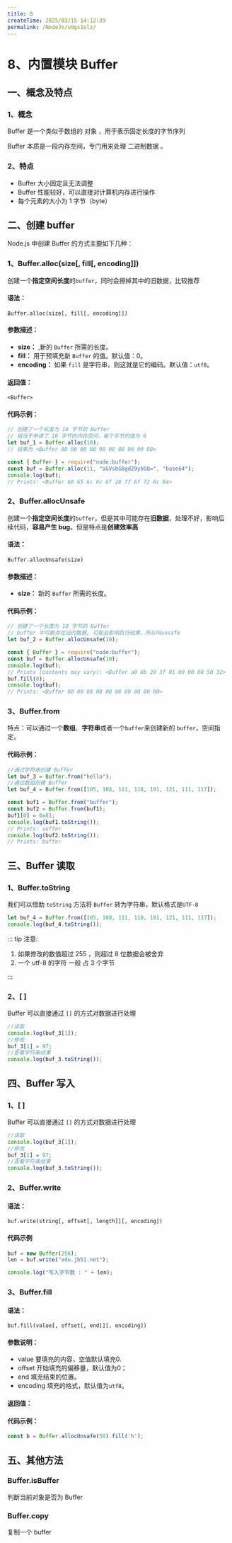 ```yaml
---
title: 8
createTime: 2025/03/15 14:12:39
permalink: /NodeJs/u9gs1olz/
---
```

# 8、内置模块 Buffer

## 一、概念及特点

### 1、概念

Buffer 是一个类似于数组的 对象 ，用于表示固定长度的字节序列

Buffer 本质是一段内存空间，专门用来处理 二进制数据 。

### 2、特点

- Buffer 大小固定且无法调整
- Buffer 性能较好，可以直接对计算机内存进行操作
- 每个元素的大小为 1 字节（byte）

## 二、创建 buffer

Node.js 中创建 Buffer 的方式主要如下几种：

### 1、Buffer.alloc(size[, fill[, encoding]])

创建一个**指定空间长度**的`buffer`，同时会擦掉其中的旧数据，比较推荐

#### 语法：

`Buffer.alloc(size[, fill[, encoding]])`

#### 参数描述：

- **size：** <Param text="<integer>"></Param>,新的 `Buffer` 所需的长度。
- **fill：** <Param text="<string> / <Buffer> / <Uint8Array> / integer"></Param> 用于预填充新 `Buffer` 的值。默认值：0。
- **encoding：** <Param text="<string>"></Param> 如果 `fill` 是字符串，则这就是它的编码。默认值：`utf8`。

#### 返回值：

`<Buffer>`

#### 代码示例：

```js
// 创建了一个长度为 10 字节的 Buffer
// 相当于申请了 10 字节的内存空间，每个字节的值为 0
let buf_1 = Buffer.alloc(10);
// 结果为 <Buffer 00 00 00 00 00 00 00 00 00 00>

const { Buffer } = require("node:buffer");
const buf = Buffer.alloc(11, "aGVsbG8gd29ybGQ=", "base64");
console.log(buf);
// Prints: <Buffer 68 65 6c 6c 6f 20 77 6f 72 6c 64>
```

### 2、Buffer.allocUnsafe

创建一个**指定空间长度**的`buffer`，但是其中可能存在**旧数据**，处理不好，影响后续代码，**容易产生 bug**。但是特点是**创建效率高**

#### 语法：

`Buffer.allocUnsafe(size)`

#### 参数描述：

- **size：** <Param text="<integer>"></Param> 新的 `Buffer` 所需的长度。

#### 代码示例：

```js
// 创建了一个长度为 10 字节的 Buffer
// buffer 中可能存在旧的数据, 可能会影响执行结果，所以叫unsafe
let buf_2 = Buffer.allocUnsafe(10);

const { Buffer } = require("node:buffer");
const buf = Buffer.allocUnsafe(10);
console.log(buf);
// Prints (contents may vary): <Buffer a0 8b 28 3f 01 00 00 00 50 32>
buf.fill(0);
console.log(buf);
// Prints: <Buffer 00 00 00 00 00 00 00 00 00 00>
```

### 3、Buffer.from

特点：可以通过一个**数组**、**字符串**或者一个`buffer`来创建新的 `buffer`，空间指定。

#### 代码示例：

```js
//通过字符串创建 Buffer
let buf_3 = Buffer.from("hello");
//通过数组创建 Buffer
let buf_4 = Buffer.from([105, 108, 111, 118, 101, 121, 111, 117]);

const buf1 = Buffer.from("buffer");
const buf2 = Buffer.from(buf1);
buf1[0] = 0x61;
console.log(buf1.toString());
// Prints: auffer
console.log(buf2.toString());
// Prints: buffer
```

## 三、Buffer 读取

### 1、Buffer.toString

我们可以借助 `toString` 方法将 `Buffer` 转为字符串，默认格式是`UTF-8`

```js
let buf_4 = Buffer.from([105, 108, 111, 118, 101, 121, 111, 117]);
console.log(buf_4.toString());
```

::: tip 注意:

1. 如果修改的数值超过 255 ，则超过 8 位数据会被舍弃
2. 一个 utf-8 的字符 一般 占 3 个字节

:::

### 2、[ ]

Buffer 可以直接通过 `[]` 的方式对数据进行处理

```js
//读取
console.log(buf_3[1]);
//修改
buf_3[1] = 97;
//查看字符串结果
console.log(buf_3.toString());
```

## 四、Buffer 写入

### 1、[ ]

Buffer 可以直接通过 `[]` 的方式对数据进行处理

```js
//读取
console.log(buf_3[1]);
//修改
buf_3[1] = 97;
//查看字符串结果
console.log(buf_3.toString());
```

### 2、Buffer.write

#### 语法：

`buf.write(string[, offset[, length]][, encoding])`

#### 代码示例

```js
buf = new Buffer(256);
len = buf.write("edu.jb51.net");

console.log("写入字节数 : " + len);
```

### 3、Buffer.fill

#### 语法：
`buf.fill(value[, offset[, end]][, encoding])`

#### 参数说明：

- value  <Param text="<string> / <integer> / <Buffer> / <Uint8Array>"></Param> 要填充的内容，空值默认填充0.
- offset <Param text="<integer>"></Param> 开始填充的偏移量，默认值为0；
- end <Param text="<integer>"></Param> 填充结束的位置。
- encoding <Param text="<string>"></Param> 填充的格式，默认值为`utf8`。

#### 返回值：

<Param text="<Buffer>"></Param>

#### 代码示例：

```js
const b = Buffer.allocUnsafe(50).fill('h');
```

## 五、其他方法

### Buffer.isBuffer

判断当前对象是否为 Buffer

### Buffer.copy

复制一个 buffer
